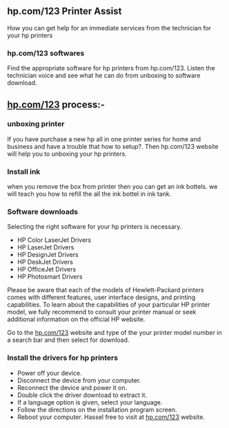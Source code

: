 ## hp.com/123 Printer Assist
How you can get help for an immediate services from the technician for your hp printers
### hp.com/123 softwares

Find the appropriate software for hp printers from hp.com/123. Listen the technician voice and see what he can do from unboxing to software download.

## <a href="http://hewlettpackard.ijstartscannon.us/">hp.com/123</a> process:- 

### unboxing printer
If you have purchase a new hp all in one printer series for home and business and have a trouble that how to setup?. Then hp.com/123 website will help you to unboxing your hp printers.

### Install ink
when you remove the box from printer then you can get an ink bottels. we will teach you how to refill the all the ink bottel in ink tank.

### Software downloads
Selecting the right software for your hp printers is necessary. 
- HP Color LaserJet Drivers
- HP LaserJet Drivers
- HP DesignJet Drivers
- HP DeskJet Drivers
- HP OfficeJet Drivers
- HP Photosmart Drivers

Please be aware that each of the models of Hewlett-Packard printers comes with different features, user interface designs, and printing capabilities. To learn about the capabilities of your particular HP printer model, we fully recommend to consult your printer manual or seek additional information on the official HP website.

Go to the <a href="http://hewlettpackard.ijstartscannon.us/">hp.com/123</a> website and type of the your printer model number in a search bar and then select for download.

### Install the drivers for hp printers
- Power off your device.
- Disconnect the device from your computer.
- Reconnect the device and power it on.
- Double click the driver download to extract it.
- If a language option is given, select your language.
- Follow the directions on the installation program screen.
- Reboot your computer.
Hassel free to visit at <a href="http://hewlettpackard.ijstartscannon.us/">hp.com/123</a> website.
